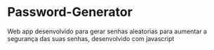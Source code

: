 # Password-Generator

Web app desenvolvido para gerar senhas aleatorias para aumentar a segurança das suas senhas, desenvolvido com javascript
